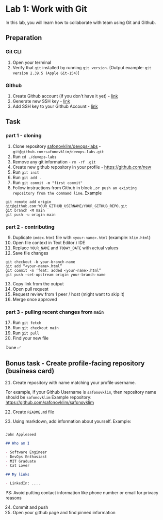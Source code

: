 # Lab 1: Work with Git

In this lab, you will learn how to collaborate with team using Git and Github.


## Preparation

### Git CLI

1. Open your terminal
2. Verify that `git` installed by running `git version`. (Output example: `git version 2.39.5 (Apple Git-154)`)

### Github

1. Create Github account (if you don't have it yet) - [link](https://github.com/signup)
2. Generate new SSH key - [link](https://docs.github.com/en/authentication/connecting-to-github-with-ssh/generating-a-new-ssh-key-and-adding-it-to-the-ssh-agent)
3. Add SSH key to your Github Account - [link](https://docs.github.com/en/authentication/connecting-to-github-with-ssh/adding-a-new-ssh-key-to-your-github-account)


## Task

### part 1 - cloning

1. Clone repository [safonovklim/devops-labs](https://github.com/safonovklim/devops-labs) - `git@github.com:safonovklim/devops-labs.git`
2. Run `cd ./devops-labs`
3. Remove any git information - `rm -rf .git`
4. Create new github repository in your profile - https://github.com/new
5. Run `git init`
6. Run `git add .`
7. Run `git commit -m "first commit"`
8. Follow instructions from Github in block `…or push an existing repository from the command line`. Example


```
git remote add origin git@github.com:YOUR_GITHUB_USERNAME/YOUR_GITHUB_REPO.git
git branch -M main
git push -u origin main
```

### part 2 - contributing

9. Duplicate `index.html` file with `<your-name>.html` (example: `klim.html`)
10. Open file context in Text Editor / IDE
11. Replace `YOUR_NAME` and `TODAY_DATE` with actual values
12. Save file changes

```
git checkout -b your-branch-name
git add “<your-name>.html”
git commit -m ‘feat: added <your-name>.html”
git push —set-upstream origin your-branch-name
```

13. Copy link from the output
14. Open pull request
15. Request review from 1 peer / host (might want to skip it)
16. Merge once approved

### part 3 - pulling recent changes from `main`


17. Run `git fetch`
18. Run `git checkout main`
19. Run `git pull`
20. Find your new file


Done ✅

## Bonus task - Create profile-facing repository (business card)

21. Create repository with name matching your profile username.

For example, if your Github Username is `safonovklim`, then repository name should be `safonovklim`
Example repository: https://github.com/safonovklim/safonovklim

22. Create `README.md` file

23. Using markdown, add information about yourself. Example:

```markdown

John Appleseed

## Who am I

- Software Engineer
- DevOps Enthusiast
- MIT Graduate
- Cat Lover

## My links

- LinkedIn: ....
```

PS: Avoid putting contact information like phone number or email for privacy reasons

24. Commit and push
25. Open your github page and find pinned information
